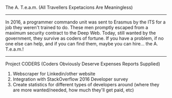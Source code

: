 The A. T.e.a.m. (All Travellers Expetacions Are Meaningless)
______________________________________________
  In 2016, a programmer commando unit was sent to Erasmus by the ITS for a job they weren't trained to do. 
  These men promptly escaped from a maximum security contract to the Deep Web. 
  Today, still wanted by the government, they survive as coders of fortune. 
  If you have a problem, if no one else can help, and if you can find them, maybe you can hire... the A. T.e.a.m.!
______________________________________________

Project CODERS (Coders Obviously Deserve Expenses Reports Supplied)
  1) Webscraper for Linkedin/other website
  2) Integration with StackOverflow 2016 Developer survey
  3) Create statistics for different types of developers around (where they are more wanted/needed, how much they'll get paid, etc)

